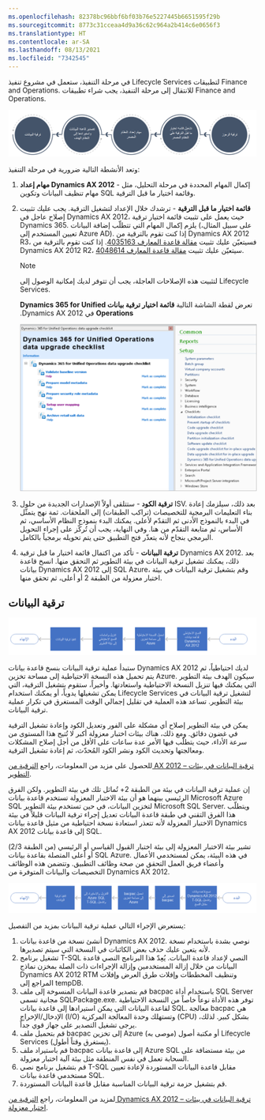 ```yaml
---
ms.openlocfilehash: 82378bc96bbf6bf03b76e5227445b6651595f29b
ms.sourcegitcommit: 8773c31cceaa4d9a36c62c964a2b414c6e0656f3
ms.translationtype: HT
ms.contentlocale: ar-SA
ms.lasthandoff: 08/13/2021
ms.locfileid: "7342545"
---
```

في مرحلة التنفيذ، ستعمل في مشروع تنفيذ Lifecycle Services لتطبيقات Finance and Operations. للانتقال إلى مرحلة التنفيذ، يجب شراء تطبيقات Finance and Operations.

![رسم تخطيطي لعملية التنفيذ بدءاً من ترقية الكود إلى ترقية البيانات.](../media/execution-process.png)

وتعد الأنشطة التالية ضرورية في مرحلة التنفيذ:

1.  **مهام إعداد Dynamics AX 2012** - إكمال المهام المحددة في مرحلة التحليل، مثل مهام تنظيف البيانات وتكوين SQL وقائمة اختيار ما قبل الترقية.

2.  **قائمة اختيار ما قبل الترقية** - ترشدك خلال الإعداد لتشغيل الترقية. يجب عليك تثبيت إصلاح عاجل في Dynamics AX 2012، حيث يعمل على تثبيت قائمة اختيار ترقية Dynamics 365. يلزم إكمال المهام التي تتطلّب إضافة البيانات (على سبيل المثال، تعيين المستخدم إلى Azure AD). إذا كنت تقوم بالترقية من Dynamics AX 2012 R3، فسيتعيّن عليك تثبيت [مقالة قاعدة المعارف 4035163](https://go.microsoft.com/fwlink/?linkid=852255). إذا كنت تقوم بالترقية من Dynamics AX 2012 R2، سيتعيّن عليك تثبيت [مقالة قاعدة المعارف 4048614](https://go.microsoft.com/fwlink/?linkid=869025).
    > [!NOTE]
    > لتثبيت هذه الإصلاحات العاجلة، يجب أن تتوفر لديك إمكانية الوصول إلى Lifecycle Services.

    ‏‫تعرض لقطة الشاشة التالية **قائمة اختيار ترقية بيانات Dynamics 365 for Unified Operations** في Dynamics AX 2012.
 

    ![ لقطة شاشة لقائمة اختيار ترقية بيانات Dynamics 365 for Unified Operations في Dynamics AX 2012.](../media/checklist.png)

3.  **ترقية الكود** - ستتلقى أولاً الإصدارات الجديدة من حلول ISV. بعد ذلك، سيلزمك إعادة بناء التعليمات البرمجية للتخصيصات (تراكب الطبقات) إلى الملحقات. ثمة نهج يتمثّل في البدء بالنموذج الأدنى ثم التقدّم لأعلى. يمكنك البدء بنموذج النظام الأساسي، ثم الأساس، ثم متابعة التقدّم من هنا. وفي النهاية، يجب أن تُركّز على إجراء التحويل البرمجي بنجاح لأنه يتعذّر فتح التطبيق حتى يتم تحويله برمجياً بالكامل.
4.  **ترقية البيانات** - تأكد من اكتمال قائمة اختيار ما قبل ترقية Dynamics AX 2012. بعد ذلك، يمكنك تشغيل ترقية البيانات في بيئة التطوير ثم التحقق منها. انسخ قاعدة بيانات Dynamics AX 2012 إلى SQL Azure، وقم بتشغيل ترقية البيانات في بيئة اختبار معزولة‬ من الطبقة 2 أو أعلى، ثم تحقق منها.

## <a name="data-upgrade"></a>ترقية البيانات


![ رسم تخطيطي لعملية ترقية البيانات في بيئة التطوير.](../media/data-process.png)

ستبدأ عملية ترقية البيانات بنسخ قاعدة بيانات Dynamics AX 2012 لديك احتياطياً، ثم يتم تحميل هذه النسخة الاحتياطية إلى مساحة تخزين Azure. سيكون الهدف بيئة التطوير التي يمكنك فيها تنزيل النسخة الاحتياطية واستعادتها. وأخيراً، ستقوم بتشغيل الترقية، التي يمكن تشغيلها يدوياً، أو يمكنك استخدام Lifecycle Services لتشغيل ترقية البيانات في بيئة التطوير. تساعد هذه العملية في تقليل إجمالي الوقت المستغرق في تكرار عملية ترقية البيانات. 

يمكن في بيئة التطوير إصلاح أي مشكلة على الفور وتعديل الكود وإعادة تشغيل الترقية في غضون دقائق. ومع ذلك، هناك بيئات اختبار معزولة‬ أكبر لا تُتيح هذا المستوى من سرعة الأداء، حيث يتطلّب فيها الأمر عدة ساعات على الأقل من أجل إصلاح المشكلات ومعالجتها وتحديث الكود ونشر الكود المُحدّث، ثم إعادة تشغيل الترقية. 

للحصول على مزيد من المعلومات، راجع [الترقية من AX 2012 – ترقية البيانات في بيئات التطوير](/dynamics365/fin-ops-core/dev-itpro/migration-upgrade/data-upgrade-2012/?azure-portal=true).

إن عملية ترقية البيانات في بيئة من الطبقة 2+ تُماثل تلك في بيئة التطوير. ولكن الفرق الرئيسي بينهما هو أن بيئة الاختبار المعزولة تستخدم قاعدة بيانات Microsoft Azure SQL لتخزين البيانات، في حين تستخدم بيئة التطوير Microsoft SQL Server. ويتطلّب هذا الفرق التقني في طبقة قاعدة البيانات تعديل إجراء ترقية البيانات قليلاً في بيئة الاختبار المعزولة لأنه تتعذر استعادة نسخة احتياطية من مثيل قاعدة بيانات Dynamics AX 2012 إلى قاعدة بيانات SQL. 

تشير بيئة الاختبار المعزولة إلى بيئة اختبار القبول القياسي أو الرئيسي (من الطبقة 2/3) أو أعلى المتصلة بقاعدة بيانات SQL Azure. في هذه البيئة، يمكن لمستخدمي الأعمال وأعضاء فريق العمل التحقق من صحة وظائف التطبيق. وتتضمن هذه الوظائف التخصيصات والبيانات المتوفرة من Dynamics AX 2012.

![ رسم تخطيطي لعملية ترقية البيانات في بيئة اختبار معزولة.](../media/data-process-2.png)

يستعرض الإجراء التالي عملية ترقية البيانات بمزيد من التفصيل:

1.  أنشئ نسخة من قاعدة بيانات Dynamics AX 2012. نوصي بشدة باستخدام نسخة لأنه يتعين عليك حذف بعض الكائنات في النسخة التي سيتم تصديرها.  
2.  تشغيل برنامج T-SQL النصي لإعداد قاعدة البيانات. يُعِدّ هذا البرنامج النصي قاعدة البيانات من خلال إزالة المستخدمين وإزالة الإجراءات ذات الصلة بمخزن نماذج Dynamics AX 2012 RTM وتنظيف المخططات وإفلات طرق العرض وإفلات المراجع إلى tempDB. 
3.  قم بتصدير قاعدة البيانات المنسوخة إلى ملف bacpac باستخدام أداة SQL Server مجانية تسمى SQLPackage.exe. توفر هذه الأداة نوعاً خاصاً من النسخة الاحتياطية لقاعدة البيانات التي يمكن استيرادها إلى قاعدة بيانات SQL. معالجة bacpac هي الإدخال/الإخراج (I/O) وتستهلك وحدة المعالجة المركزية (CPU) بشكل كبير. لذلك، يرجى تشغيل التصدير على جهاز قوي جداً. 
4.  قم بتحميل ملف bacpac إلى تخزين Azure (موصى به) أو مكتبة أصول Lifecycle Services (يستغرق وقتاً أطول).
5.  قم باستيراد ملف bacpac إلى قاعدة بيانات Azure SQL من بيئة مستضافة على السحابة تعمل في نفس المنطقة مثل بيئة آلية اختبار معزولة.
6.  قم بتشغيل برنامج نصي T-SQL مقابل قاعدة البيانات المستوردة لإعادة تعيين مستخدمي قاعدة بيانات SQL. 
7.  قم بتشغيل حزمة ترقية البيانات المناسبة مقابل قاعدة البيانات المستوردة. 

لمزيد من المعلومات، راجع [الترقية من Dynamics AX 2012 – ترقية البيانات في بيئات اختبار معزولة](/dynamics365/fin-ops-core/dev-itpro/migration-upgrade/upgrade-data-sandbox/?azure-portal=true).


